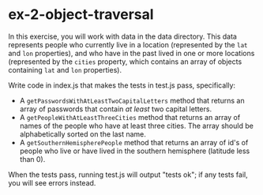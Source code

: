 # ex-2-object-traversal

In this exercise, you will work with data in the data directory. This data represents people who currently live in a location (represented by the `lat` and `lon` properties), and who have in the past lived in one or more locations (represented by the `cities` property, which contains an array of objects containing `lat` and `lon` properties).

Write code in index.js that makes the tests in test.js pass, specifically:

- A `getPasswordsWithAtLeastTwoCapitalLetters` method that returns an array of passwords that contain _at least_ two capital letters.
- A `getPeopleWithAtLeastThreeCities` method that returns an array of names of the people who have at least three cities. The array should be alphabetically sorted on the last name.
- A `getSouthernHemispherePeople` method that returns an array of id's of people who live or have lived in the southern hemisphere (latitude less than 0).

When the tests pass, running test.js will output "tests ok"; if any tests fail, you will see errors instead.
